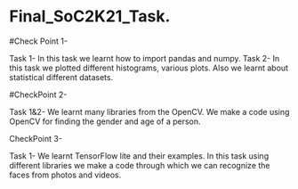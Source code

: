 # Final_SoC2K21_Task.

#Check Point 1-

Task 1-
In this task we learnt how to import pandas and numpy.
Task 2-
In this task we plotted different histograms, various plots. Also we learnt about statistical different datasets.

#CheckPoint 2-

Task 1&2-
We learnt many libraries from the OpenCV. We make a code using OpenCV for finding the gender and age of a person.


CheckPoint 3-

Task 1-
We learnt TensorFlow lite and their examples. In this task using different libraries we make a code through which we can recognize the faces from photos and videos. 
